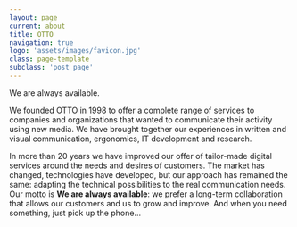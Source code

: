 ```yaml
---
layout: page
current: about
title: OTTO
navigation: true
logo: 'assets/images/favicon.jpg'
class: page-template
subclass: 'post page'
---
```


We are always available.

We founded OTTO in 1998 to offer a complete range of services to companies and organizations that wanted to communicate their activity using new media.  We have brought together our experiences in written and visual communication, ergonomics, IT development and research.

In more than 20 years we have improved our offer of tailor-made digital services around the needs and desires of customers.  The market has changed, technologies have developed, but our approach has remained the same: adapting the technical possibilities to the real communication needs.  Our motto is **We are always available**: we prefer a long-term collaboration that allows our customers and us to grow and improve.  And when you need something, just pick up the phone...
